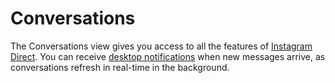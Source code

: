 # Conversations

The Conversations view gives you access to all the features of [Instagram Direct](https://help.instagram.com/400205900081854). You can receive [desktop notifications](/preferences/notifications.md) when new messages arrive, as conversations refresh in real-time in the background.

